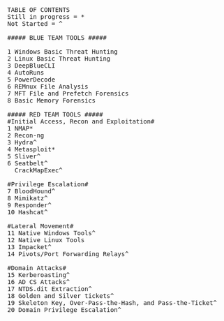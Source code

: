 <pre>
TABLE OF CONTENTS  
Still in progress = *  
Not Started = ^  

##### BLUE TEAM TOOLS #####  

1 Windows Basic Threat Hunting                              #Command line tips and what to look for  
2 Linux Basic Threat Hunting                                #Command line tips and what to look for  
3 DeepBlueCLI                                               #Automatically search Windows event logs for suspicious or malicious events  
4 AutoRuns                                                  #Analyze a Windows endpoint for malware or persistence  
5 PowerDecode                                               #Decode obfuscated powershell scripts  
6 REMnux File Analysis                                      #Analyze any file (.exe, .doc, etc)  
7 MFT File and Prefetch Forensics                           #Analyze recent file changes or deleted files  
8 Basic Memory Forensics                                    #Analyze memory with Volatility  

##### RED TEAM TOOLS #####  
#Initial Access, Recon and Exploitation#  
1 NMAP*                                                     #Network discovery
2 Recon-ng                                                  #Domain and DNS OSINT, enhanced WHOIS
3 Hydra^                                                    #Parallelized network login cracker
4 Metasploit*                                               #Exploit execution
5 Sliver^                                                   #C2 framework
6 Seatbelt^                                                 #Gather local windows information  
  CrackMapExec^                                             #Enumerate users, shares, hashes in Windows/Active Directory
  
#Privilege Escalation#  
7 BloodHound^                                               #Active directory discovery tool
8 Mimikatz^                                                 #Memory exploit, gather passwords
9 Responder^                                                #LLMNR, NT-NS and MDNS poisoning
10 Hashcat^                                                 #Password hash cracker

#Lateral Movement#  
11 Native Windows Tools^                                    #Local tools used for pen testing
12 Native Linux Tools                                       #Local tools used for pen testing
13 Impacket^                                                #Python scripts for many things eg. kerberoasting
14 Pivots/Port Forwarding Relays^                           #How to pivot

#Domain Attacks#  
15 Kerberoasting^  
16 AD CS Attacks^  
17 NTDS.dit Extraction^  
18 Golden and Silver tickets^  
19 Skeleton Key, Over-Pass-the-Hash, and Pass-the-Ticket^  
20 Domain Privilege Escalation^  


</pre>
